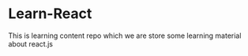 # Learn-React
This is learning content repo which we are store some learning material about react.js
